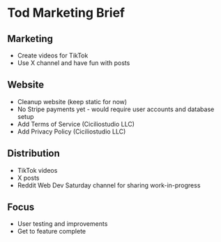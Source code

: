 # Tod Marketing Brief

## Marketing
- Create videos for TikTok
- Use X channel and have fun with posts

## Website
- Cleanup website (keep static for now)  
- No Stripe payments yet - would require user accounts and database setup
- Add Terms of Service (Ciciliostudio LLC)
- Add Privacy Policy (Ciciliostudio LLC)

## Distribution
- TikTok videos
- X posts  
- Reddit Web Dev Saturday channel for sharing work-in-progress

## Focus
- User testing and improvements
- Get to feature complete